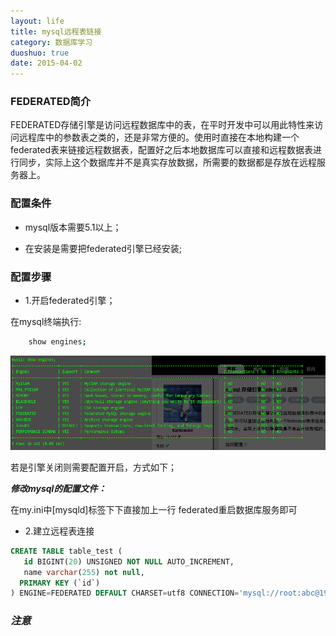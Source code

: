 ```yaml
---
layout: life
title: mysql远程表链接
category: 数据库学习
duoshuo: true
date: 2015-04-02
---
```



### FEDERATED简介

FEDERATED存储引擎是访问远程数据库中的表，在平时开发中可以用此特性来访问远程库中的参数表之类的，还是非常方便的。使用时直接在本地构建一个federated表来链接远程数据表，配置好之后本地数据库可以直接和远程数据表进行同步，实际上这个数据库并不是真实存放数据，所需要的数据都是存放在远程服务器上。

<!-- more -->

### 配置条件

* mysql版本需要5.1以上；

* 在安装是需要把federated引擎已经安装;

### 配置步骤

* 1.开启federated引擎；

在mysql终端执行:

```sh
	show engines;
```

![数据库引擎](/res/img/blog/数据库学习/2015-04-02.png)

若是引擎关闭则需要配置开启，方式如下；

***修改mysql的配置文件：***

>
在my.ini中[mysqld]标签下下直接加上一行 federated重启数据库服务即可

* 2.建立远程表连接

```sql
CREATE TABLE table_test ( 
   id BIGINT(20) UNSIGNED NOT NULL AUTO_INCREMENT, 
   name varchar(255) not null, 
  PRIMARY KEY (`id`) 
) ENGINE=FEDERATED DEFAULT CHARSET=utf8 CONNECTION='mysql://root:abc@192.168.88.16:3306/dbname/tablename' 
```


### ***注意***





